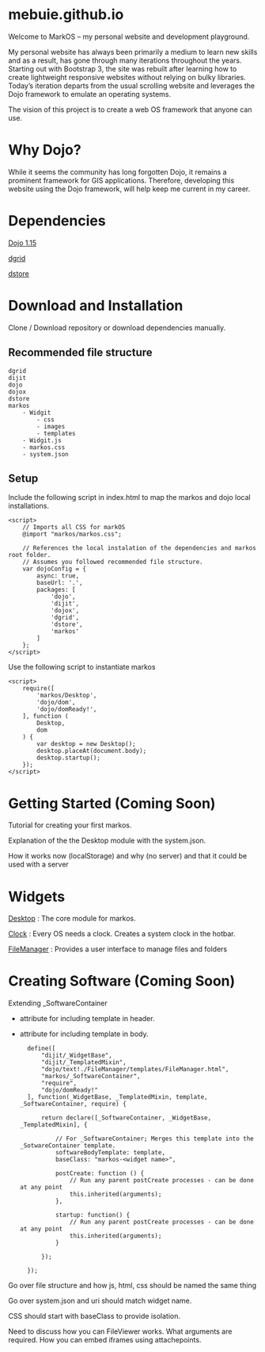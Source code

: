 # mebuie.github.io
Welcome to MarkOS – my personal website and development playground. 

My personal website has always been primarily a medium to learn new skills and as a result, has gone through many iterations throughout the years. Starting out with Bootstrap 3, the site was rebuilt after learning how to create lightweight responsive websites without relying on bulky libraries. Today’s iteration departs from the usual scrolling website and leverages the Dojo framework to emulate an operating systems. 

The vision of this project is to create a web OS framework that anyone can use. 

# Why Dojo?
While it seems the community has long forgotten Dojo, it remains a prominent framework for GIS applications. Therefore, developing this website using the Dojo framework, will help keep me current in my career. 

# Dependencies
[Dojo 1.15](https://dojotoolkit.org)

[dgrid](https://dgrid.io/)

[dstore](https://dstorejs.io/)

# Download and Installation
Clone / Download repository or download dependencies manually. 

## Recommended file structure
    
    dgrid
    dijit
    dojo
    dojox
    dstore
    markos
        - Widgit
            - css
            - images
            - templates
        - Widgit.js
        - markos.css
        - system.json

## Setup
Include the following script in index.html to map the markos and dojo local installations. 

    <script>
        // Imports all CSS for markOS
        @import "markos/markos.css";

        // References the local instalation of the dependencies and markos root folder.
        // Assumes you followed recommended file structure. 
        var dojoConfig = {
            async: true,
            baseUrl: '.',
            packages: [
                'dojo',
                'dijit',
                'dojox',
                'dgrid',
                'dstore',
                'markos'
            ]
        };
    </script>

Use the following script to instantiate markos

    <script>
        require([
            'markos/Desktop',
            'dojo/dom',
            'dojo/domReady!',
        ], function (
            Desktop,
            dom
        ) {
            var desktop = new Desktop();
            desktop.placeAt(document.body);
            desktop.startup();
        });
    </script>


# Getting Started (Coming Soon)
Tutorial for creating your first markos.
 
Explanation of the the Desktop module with the system.json.

How it works now (localStorage) and why (no server) and that it could be used 
with a server

# Widgets
[Desktop](https://github.com/mebuie/mebuie.github.io/tree/master/markos/Desktop) : The core module for markos.

[Clock](https://github.com/mebuie/mebuie.github.io/tree/master/markos/Clock) : Every OS needs a clock. Creates a system clock in the hotbar.  

[FileManager](https://github.com/mebuie/mebuie.github.io/tree/master/markos/FileManager) : Provides a user interface to manage files and folders
    
# Creating Software (Coming Soon)
Extending _SoftwareContainer
- attribute for including template in header.
- attribute for including template in body.

        define([
            "dijit/_WidgetBase",
            "dijit/_TemplatedMixin",
            "dojo/text!./FileManager/templates/FileManager.html",
            "markos/_SoftwareContainer",
            "require",
            "dojo/domReady!"
        ], function(_WidgetBase, _TemplatedMixin, template, _SoftwareContainer, require) {

            return declare([_SoftwareContainer, _WidgetBase, _TemplatedMixin], {

                // For _SoftwareContainer; Merges this template into the _SotwareContainer template.
                softwareBodyTemplate: template,
                baseClass: "markos-<widget name>",

                postCreate: function () {
                    // Run any parent postCreate processes - can be done at any point
                    this.inherited(arguments);
                },

                startup: function() {                
                    // Run any parent postCreate processes - can be done at any point
                    this.inherited(arguments); 
                }

            });

        });

Go over file structure and how js, html, css should be named the same thing

Go over system.json and uri should match widget name. 

CSS should start with baseClass to provide isolation. 

Need to discuss how you can FileViewer works. What arguments are required. 
How you can embed iframes using attachepoints. 
